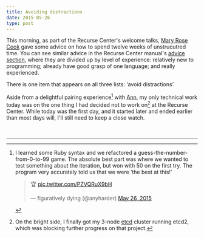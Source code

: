 ```yaml
---
title: Avoiding distractions
date: 2015-05-26
type: post
---
```


This morning, as part of the Recurse Center's welcome talks, [Mary Rose
Cook][mary] gave some advice on how to spend twelve weeks of unstrucutred time.
You can see similar advice in the Recurse Center  manual's [advice
section][rc-advice], where they are divided up by level of experience:
relatively new to programming; already have good grasp of one language; and
really experienced.

There is one item that appears on all three lists: ‘avoid distractions’.

Aside from a delightful pairing experience[^ann-pairing] with [Ann], my only
technical work today was on the one thing I had decided not to work
on[^non-project] at the Recurse Center. While today was the first day, and it started
later and ended earlier than most days will, I'll still need to keep a close watch.

[ann]: http://www.annharter.com/
[mary]: http://maryrosecook.com/
[rc-advice]: https://www.recurse.com/manual#sec-advice

<br />

---

[^ann-pairing]:
    I learned some Ruby syntax and we refactored a
    guess-the-number-from-0-to-99 game. The absolute best part was where we wanted
    to test something about the iteration, but won with 50 on the first try. The
    program very accurately told us that we were ‘the best at this!’
    <blockquote class="twitter-tweet" lang="en"><p lang="und" dir="ltr">🏆 <a href="http://t.co/PZVQRuX9bH">pic.twitter.com/PZVQRuX9bH</a></p>&mdash; figuratively dying (@anyharder) <a href="https://twitter.com/anyharder/status/603273545091817472">May 26, 2015</a></blockquote>
    <script async src="//platform.twitter.com/widgets.js" charset="utf-8"></script>

[^non-project]:
    On the bright side, I finally got my 3-node [etcd] cluster running etcd2,
    which was blocking further progress on that project.

[etcd]: https://github.com/coreos/etcd
